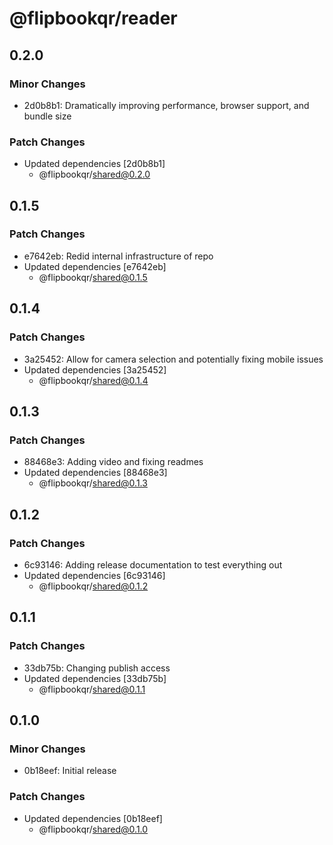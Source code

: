 # @flipbookqr/reader

## 0.2.0

### Minor Changes

- 2d0b8b1: Dramatically improving performance, browser support, and bundle size

### Patch Changes

- Updated dependencies [2d0b8b1]
  - @flipbookqr/shared@0.2.0

## 0.1.5

### Patch Changes

- e7642eb: Redid internal infrastructure of repo
- Updated dependencies [e7642eb]
  - @flipbookqr/shared@0.1.5

## 0.1.4

### Patch Changes

- 3a25452: Allow for camera selection and potentially fixing mobile issues
- Updated dependencies [3a25452]
  - @flipbookqr/shared@0.1.4

## 0.1.3

### Patch Changes

- 88468e3: Adding video and fixing readmes
- Updated dependencies [88468e3]
  - @flipbookqr/shared@0.1.3

## 0.1.2

### Patch Changes

- 6c93146: Adding release documentation to test everything out
- Updated dependencies [6c93146]
  - @flipbookqr/shared@0.1.2

## 0.1.1

### Patch Changes

- 33db75b: Changing publish access
- Updated dependencies [33db75b]
  - @flipbookqr/shared@0.1.1

## 0.1.0

### Minor Changes

- 0b18eef: Initial release

### Patch Changes

- Updated dependencies [0b18eef]
  - @flipbookqr/shared@0.1.0
